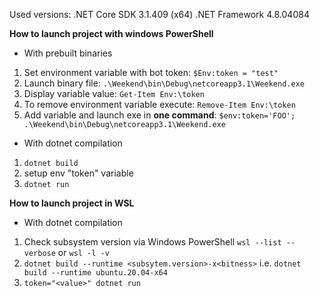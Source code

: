 Used versions:
.NET Core SDK 3.1.409 (x64)
.NET Framework 4.8.04084

**How to launch project with windows PowerShell** 

- With prebuilt binaries

1. Set environment variable with bot token:
`$Env:token = "test"`
2. Launch binary file:
`.\Weekend\bin\Debug\netcoreapp3.1\Weekend.exe`
3. Display variable value:
`Get-Item Env:\token`
4. To remove environment variable execute:
`Remove-Item Env:\token`
5. Add variable and launch exe in **one command**:
`$env:token='FOO'; .\Weekend\bin\Debug\netcoreapp3.1\Weekend.exe`

- With dotnet compilation

1. `dotnet build`
2. setup env "token" variable
3. `dotnet run`

**How to launch project in WSL**

- With dotnet compilation
1. Check subsystem version via Windows PowerShell
`wsl --list --verbose`
or
`wsl -l -v`
2. `dotnet build --runtime <subsytem.version>-x<bitness>`
i.e. `dotnet build --runtime ubuntu.20.04-x64`
3. `token="<value>" dotnet run`